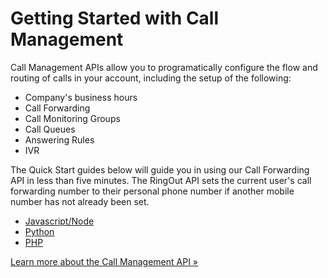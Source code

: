 # Getting Started with Call Management

Call Management APIs allow you to programatically configure the flow and routing of calls in your account, including the setup of the following:

* Company's business hours
* Call Forwarding
* Call Monitoring Groups
* Call Queues
* Answering Rules
* IVR

The Quick Start guides below will guide you in using our Call Forwarding API in less than five minutes. The RingOut API sets the current user's call forwarding number to their personal phone number if another mobile number has not already been set. 

* [Javascript/Node](./node/)
* [Python](./python/)
* [PHP](./php/)

<a class="btn btn-primary" href="https://developers.ringcentral.com/api-products/configuration">Learn more about the Call Management API &raquo;</a>
